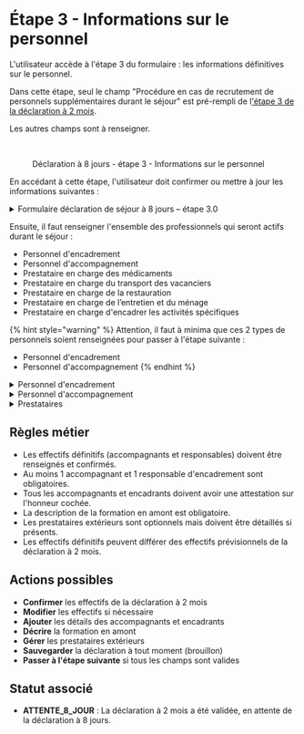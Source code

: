 # Étape 3 - Informations sur le personnel

L'utilisateur accède à l'étape 3 du formulaire : les informations définitives sur le personnel.

Dans cette étape, seul le champ "Procédure en cas de recrutement de personnels supplémentaires durant le séjour" est pré-rempli de l['étape 3 de la déclaration à 2 mois](../declaration-a-2-mois/etape-3-informations-sur-le-personnel.md).&#x20;

Les autres champs sont à renseigner.&#x20;

<figure><img src="../../../.gitbook/assets/Capture d’écran 2025-07-06 à 15.59.48.png" alt=""><figcaption><p>Déclaration à 8 jours - étape 3 - Informations sur le personnel</p></figcaption></figure>

En accédant à cette étape, l'utilisateur doit confirmer ou mettre à jour les informations suivantes :

<details>

<summary>Formulaire déclaration de séjour à 8 jours – étape 3.0</summary>

<table><thead><tr><th width="237.98828125">Nom du champ</th><th width="101.32421875">Type</th><th width="103.90625">Obligatoire</th><th>Précision</th></tr></thead><tbody><tr><td>Procédure en cas de recrutement de personnels supplémentaires durant le séjour</td><td>Boutons radio</td><td>O</td><td>Pré-rempli avec les informations renseignées dans la déclaration à 2 mois</td></tr><tr><td>Organisation, contenu et durée d’une session de formation/information en amont de l’arrivée des vacanciers en vue de la coordination des équipes d’accompagnement</td><td>Texte</td><td>O</td><td></td></tr><tr><td>Encadrants</td><td>Liste de personnes</td><td>O</td><td>Détails des encadrants avec attestations obligatoires</td></tr><tr><td>Accompagnants</td><td>Liste de personnes</td><td>O</td><td>Détails des accompagnants avec attestations obligatoires</td></tr><tr><td>Formation</td><td>Zone de texte</td><td>O</td><td>Organisation, contenu et durée de la formation en amont</td></tr><tr><td>Prestataires médicaments</td><td>Liste de prestataires</td><td>N</td><td>Prestataires extérieurs en charge des médicaments</td></tr><tr><td>Prestataires transport</td><td>Liste de prestataires</td><td>N</td><td>Prestataires extérieurs en charge du transport</td></tr><tr><td>Prestataires restauration</td><td>Liste de prestataires</td><td>N</td><td>Prestataires extérieurs en charge de la restauration</td></tr><tr><td>Prestataires activités</td><td>Liste de prestataires</td><td>N</td><td>Prestataires extérieurs en charge d'activités spécifiques</td></tr><tr><td>Prestataires entretien</td><td>Liste de prestataires</td><td>N</td><td>Prestataires extérieurs en charge de l'entretien</td></tr></tbody></table>

</details>

Ensuite, il faut renseigner l'ensemble des professionnels qui seront actifs durant le séjour :&#x20;

* Personnel d'encadrement
* Personnel d'accompagnement
* Prestataire en charge des médicaments
* Prestataire en charge du transport des vacanciers
* Prestataire en charge de la restauration
* Prestataire en charge de l’entretien et du ménage
* Prestataire en charge d'encadrer les activités spécifiques

{% hint style="warning" %}
Attention, il faut à minima que ces 2 types de personnels soient renseignées pour passer à l'étape suivante :

* Personnel d'encadrement
* Personnel d'accompagnement
{% endhint %}

<details>

<summary>Personnel d'encadrement</summary>

Deux façons sont possibles pour rajouter le personnel encadrement :&#x20;

* Par un formulaire, en ajoutant 1 à 1 le personnel encadrant
* En réalisant un import de plusieurs personnels en copier / collant à partir d'un fichier Excel. Un model de fichier est disponible à l'utilisateur

Une fois la liste renseigné, l'utilisateur doit certifier sur l'honneur que les personnels renseignés ne sont pas inscrite au bulletin N°3 du casier judiciaire.&#x20;

#### Le formulaire

<table><thead><tr><th width="237.98828125">Nom du champ</th><th width="101.32421875">Type</th><th width="103.90625">Obligatoire</th><th>Précision</th></tr></thead><tbody><tr><td>Nom</td><td>Texte</td><td>O</td><td></td></tr><tr><td>Prénom</td><td>Texte</td><td>O</td><td></td></tr><tr><td>Date de naissance</td><td>Date</td><td>O</td><td></td></tr><tr><td>Compétence</td><td>Texte</td><td>O</td><td></td></tr><tr><td>Fonction</td><td>Liste de choix </td><td>O</td><td>Plusieurs choix, cumulables : <br>- Distributions des médicaments<br>- Transport des vacanciers<br>- Restauration<br>- Entretien des locaux<br>- Activités spécifiques<br>- Autre</td></tr><tr><td>Téléphone</td><td>Tel</td><td>O</td><td></td></tr></tbody></table>

#### Capture

<figure><img src="../../../.gitbook/assets/Capture d’écran 2025-07-06 à 16.32.37.png" alt=""><figcaption><p>Ajout du personnel encadrant</p></figcaption></figure>

</details>

<details>

<summary>Personnel d'accompagnement</summary>

Deux façons sont possibles pour rajouter le personnel d'accompagnement :&#x20;

* Par un formulaire, en ajoutant 1 à 1 le personnel d'accompagnement
* En réalisant un import de plusieurs personnels en copier / collant à partir d'un fichier Excel. Un model de fichier est disponible à l'utilisateur

Une fois la liste renseigné, l'utilisateur doit certifier sur l'honneur que les personnels renseignés ne sont pas inscrite au bulletin N°3 du casier judiciaire.&#x20;

#### Le formulaire

<table><thead><tr><th width="237.98828125">Nom du champ</th><th width="101.32421875">Type</th><th width="103.90625">Obligatoire</th><th>Précision</th></tr></thead><tbody><tr><td>Nom</td><td>Texte</td><td>O</td><td></td></tr><tr><td>Prénom</td><td>Texte</td><td>O</td><td></td></tr><tr><td>Date de naissance</td><td>Date</td><td>O</td><td></td></tr><tr><td>Compétence</td><td>Texte</td><td>O</td><td></td></tr><tr><td>Fonction</td><td>Liste de choix </td><td>O</td><td>Plusieurs choix, cumulables : <br>- Distributions des médicaments<br>- Transport des vacanciers<br>- Restauration<br>- Entretien des locaux<br>- Activités spécifiques<br>- Autre</td></tr><tr><td>Téléphone</td><td>Tel</td><td>O</td><td></td></tr></tbody></table>

#### Capture

<figure><img src="../../../.gitbook/assets/Capture d’écran 2025-07-06 à 16.46.21.png" alt=""><figcaption></figcaption></figure>

</details>

<details>

<summary>Prestataires</summary>

Pour renseigner l'ensemble des prestataires, il faut renseigner un formulaire, selon si le type de prestataire est une personne morale ou physique :&#x20;

* Prestataire en charge des médicaments
* Prestataire en charge du transport des vacanciers
* Prestataire en charge de la restauration
* Prestataire en charge de l’entretien et du ménage
* Prestataire en charge d'encadrer les activités spécifiques

<figure><img src="../../../.gitbook/assets/Capture d’écran 2025-07-06 à 16.52.50.png" alt=""><figcaption></figcaption></figure>

**Formulaire personne morale :**&#x20;

<table><thead><tr><th width="237.98828125">Nom du champ</th><th width="101.32421875">Type</th><th width="103.90625">Obligatoire</th><th>Précision</th></tr></thead><tbody><tr><td>Raison social</td><td>Texte</td><td>O</td><td></td></tr><tr><td>Nom commercial</td><td>Texte</td><td>O</td><td></td></tr><tr><td>Adresse</td><td>Texte</td><td>O</td><td>Utilisation de l'API adresse</td></tr><tr><td>Téléphone</td><td>Tel</td><td>O</td><td></td></tr><tr><td>Fonction</td><td>Liste de choix </td><td>O</td><td>Plusieurs choix, cumulables : <br>- Distributions des médicaments<br>- Transport des vacanciers<br>- Restauration<br>- Entretien des locaux<br>- Activités spécifiques<br>- Autre</td></tr><tr><td>Téléphone</td><td>Tel</td><td>O</td><td></td></tr></tbody></table>

**Formulaire personne physique :**

<table><thead><tr><th width="237.98828125">Nom du champ</th><th width="101.32421875">Type</th><th width="103.90625">Obligatoire</th><th>Précision</th></tr></thead><tbody><tr><td>Nom</td><td>Texte</td><td>O</td><td></td></tr><tr><td>Prénom</td><td>Texte</td><td>O</td><td></td></tr><tr><td>Date de naissance</td><td>Date</td><td>O</td><td></td></tr><tr><td>Compétence / Expérience</td><td>Texte</td><td>O</td><td></td></tr><tr><td>Téléphone</td><td>Tel</td><td>O</td><td></td></tr></tbody></table>

</details>

## Règles métier

* Les effectifs définitifs (accompagnants et responsables) doivent être renseignés et confirmés.
* Au moins 1 accompagnant et 1 responsable d'encadrement sont obligatoires.
* Tous les accompagnants et encadrants doivent avoir une attestation sur l'honneur cochée.
* La description de la formation en amont est obligatoire.
* Les prestataires extérieurs sont optionnels mais doivent être détaillés si présents.
* Les effectifs définitifs peuvent différer des effectifs prévisionnels de la déclaration à 2 mois.

## Actions possibles

* **Confirmer** les effectifs de la déclaration à 2 mois
* **Modifier** les effectifs si nécessaire
* **Ajouter** les détails des accompagnants et encadrants
* **Décrire** la formation en amont
* **Gérer** les prestataires extérieurs
* **Sauvegarder** la déclaration à tout moment (brouillon)
* **Passer à l'étape suivante** si tous les champs sont valides

## Statut associé

* **ATTENTE\_8\_JOUR** : La déclaration à 2 mois a été validée, en attente de la déclaration à 8 jours.
